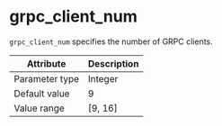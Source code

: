 # grpc_client_num

`grpc_client_num` specifies the number of GRPC clients.

| Attribute | Description |
|----------|---------|
| Parameter type | Integer |
| Default value | 9 |
| Value range | [9, 16] |
